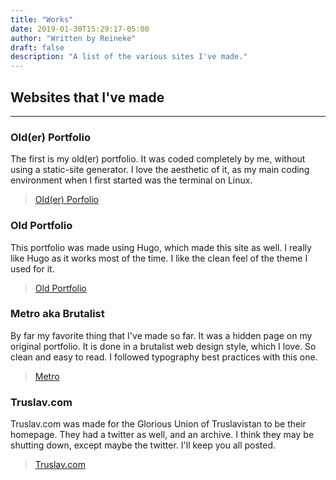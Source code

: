 ```yaml
---
title: "Works"
date: 2019-01-30T15:29:17-05:00
author: "Written by Reineke"
draft: false
description: "A list of the various sites I've made."
---
```


## Websites that I've made

---

### Old(er) Portfolio
The first is my old(er) portfolio. It was coded completely by me, without using a static-site generator. I love the aesthetic of it, as my main coding environment when I first started was the terminal on Linux.
   
    
>[Old(er) Porfolio](https://derreineke.com/works/older-portfolio)
    

### Old Portfolio
This portfolio was made using Hugo, which made this site as well. I really like Hugo as it works most of the time. I like the clean feel of the theme I used for it.
    

>[Old Portfolio](https://derreineke.com/works/old-portfolio)


### Metro aka Brutalist
By far my favorite thing that I've made so far. It was a hidden page on my original portfolio. It is done in a brutalist web design style, which I love. So clean and easy to read. I followed typography best practices with this one.
    

>[Metro](https://derreineke.com/works/metro)


### Truslav.com
Truslav.com was made for the Glorious Union of Truslavistan to be their homepage. They had a twitter as well, and an archive. I think they may be shutting down, except maybe the twitter. I'll keep you all posted.
    

>[Truslav.com](https://truslav.com/)
